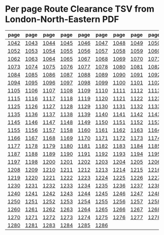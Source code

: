 # Per page Route Clearance TSV from London-North-Eastern PDF

|page|page|page|page|page|page|page|page|page|page|
|----|----|----|----|----|----|----|----|----|----|
|[1042](tsv/pg_1042.tsv)|[1043](tsv/pg_1043.tsv)|[1044](tsv/pg_1044.tsv)|[1045](tsv/pg_1045.tsv)|[1046](tsv/pg_1046.tsv)|[1047](tsv/pg_1047.tsv)|[1048](tsv/pg_1048.tsv)|[1049](tsv/pg_1049.tsv)|[1050](tsv/pg_1050.tsv)|[1051](tsv/pg_1051.tsv)|
|[1052](tsv/pg_1052.tsv)|[1053](tsv/pg_1053.tsv)|[1054](tsv/pg_1054.tsv)|[1055](tsv/pg_1055.tsv)|[1056](tsv/pg_1056.tsv)|[1057](tsv/pg_1057.tsv)|[1058](tsv/pg_1058.tsv)|[1059](tsv/pg_1059.tsv)|[1060](tsv/pg_1060.tsv)|[1061](tsv/pg_1061.tsv)|
|[1062](tsv/pg_1062.tsv)|[1063](tsv/pg_1063.tsv)|[1064](tsv/pg_1064.tsv)|[1065](tsv/pg_1065.tsv)|[1067](tsv/pg_1067.tsv)|[1068](tsv/pg_1068.tsv)|[1069](tsv/pg_1069.tsv)|[1070](tsv/pg_1070.tsv)|[1071](tsv/pg_1071.tsv)|[1072](tsv/pg_1072.tsv)|
|[1073](tsv/pg_1073.tsv)|[1074](tsv/pg_1074.tsv)|[1075](tsv/pg_1075.tsv)|[1076](tsv/pg_1076.tsv)|[1077](tsv/pg_1077.tsv)|[1078](tsv/pg_1078.tsv)|[1080](tsv/pg_1080.tsv)|[1081](tsv/pg_1081.tsv)|[1082](tsv/pg_1082.tsv)|[1083](tsv/pg_1083.tsv)|
|[1084](tsv/pg_1084.tsv)|[1085](tsv/pg_1085.tsv)|[1086](tsv/pg_1086.tsv)|[1087](tsv/pg_1087.tsv)|[1088](tsv/pg_1088.tsv)|[1089](tsv/pg_1089.tsv)|[1090](tsv/pg_1090.tsv)|[1091](tsv/pg_1091.tsv)|[1092](tsv/pg_1092.tsv)|[1093](tsv/pg_1093.tsv)|
|[1094](tsv/pg_1094.tsv)|[1095](tsv/pg_1095.tsv)|[1096](tsv/pg_1096.tsv)|[1097](tsv/pg_1097.tsv)|[1098](tsv/pg_1098.tsv)|[1099](tsv/pg_1099.tsv)|[1100](tsv/pg_1100.tsv)|[1101](tsv/pg_1101.tsv)|[1102](tsv/pg_1102.tsv)|[1104](tsv/pg_1104.tsv)|
|[1105](tsv/pg_1105.tsv)|[1106](tsv/pg_1106.tsv)|[1107](tsv/pg_1107.tsv)|[1108](tsv/pg_1108.tsv)|[1109](tsv/pg_1109.tsv)|[1110](tsv/pg_1110.tsv)|[1111](tsv/pg_1111.tsv)|[1112](tsv/pg_1112.tsv)|[1113](tsv/pg_1113.tsv)|[1114](tsv/pg_1114.tsv)|
|[1115](tsv/pg_1115.tsv)|[1116](tsv/pg_1116.tsv)|[1117](tsv/pg_1117.tsv)|[1118](tsv/pg_1118.tsv)|[1119](tsv/pg_1119.tsv)|[1120](tsv/pg_1120.tsv)|[1121](tsv/pg_1121.tsv)|[1122](tsv/pg_1122.tsv)|[1123](tsv/pg_1123.tsv)|[1124](tsv/pg_1124.tsv)|
|[1125](tsv/pg_1125.tsv)|[1126](tsv/pg_1126.tsv)|[1127](tsv/pg_1127.tsv)|[1128](tsv/pg_1128.tsv)|[1129](tsv/pg_1129.tsv)|[1130](tsv/pg_1130.tsv)|[1131](tsv/pg_1131.tsv)|[1132](tsv/pg_1132.tsv)|[1133](tsv/pg_1133.tsv)|[1134](tsv/pg_1134.tsv)|
|[1135](tsv/pg_1135.tsv)|[1136](tsv/pg_1136.tsv)|[1137](tsv/pg_1137.tsv)|[1138](tsv/pg_1138.tsv)|[1139](tsv/pg_1139.tsv)|[1140](tsv/pg_1140.tsv)|[1141](tsv/pg_1141.tsv)|[1142](tsv/pg_1142.tsv)|[1143](tsv/pg_1143.tsv)|[1144](tsv/pg_1144.tsv)|
|[1145](tsv/pg_1145.tsv)|[1146](tsv/pg_1146.tsv)|[1147](tsv/pg_1147.tsv)|[1148](tsv/pg_1148.tsv)|[1149](tsv/pg_1149.tsv)|[1150](tsv/pg_1150.tsv)|[1151](tsv/pg_1151.tsv)|[1152](tsv/pg_1152.tsv)|[1153](tsv/pg_1153.tsv)|[1154](tsv/pg_1154.tsv)|
|[1155](tsv/pg_1155.tsv)|[1156](tsv/pg_1156.tsv)|[1157](tsv/pg_1157.tsv)|[1158](tsv/pg_1158.tsv)|[1160](tsv/pg_1160.tsv)|[1161](tsv/pg_1161.tsv)|[1162](tsv/pg_1162.tsv)|[1163](tsv/pg_1163.tsv)|[1164](tsv/pg_1164.tsv)|[1165](tsv/pg_1165.tsv)|
|[1166](tsv/pg_1166.tsv)|[1167](tsv/pg_1167.tsv)|[1168](tsv/pg_1168.tsv)|[1169](tsv/pg_1169.tsv)|[1170](tsv/pg_1170.tsv)|[1171](tsv/pg_1171.tsv)|[1172](tsv/pg_1172.tsv)|[1173](tsv/pg_1173.tsv)|[1174](tsv/pg_1174.tsv)|[1175](tsv/pg_1175.tsv)|
|[1177](tsv/pg_1177.tsv)|[1178](tsv/pg_1178.tsv)|[1179](tsv/pg_1179.tsv)|[1180](tsv/pg_1180.tsv)|[1181](tsv/pg_1181.tsv)|[1182](tsv/pg_1182.tsv)|[1183](tsv/pg_1183.tsv)|[1184](tsv/pg_1184.tsv)|[1185](tsv/pg_1185.tsv)|[1186](tsv/pg_1186.tsv)|
|[1187](tsv/pg_1187.tsv)|[1188](tsv/pg_1188.tsv)|[1189](tsv/pg_1189.tsv)|[1190](tsv/pg_1190.tsv)|[1191](tsv/pg_1191.tsv)|[1192](tsv/pg_1192.tsv)|[1193](tsv/pg_1193.tsv)|[1194](tsv/pg_1194.tsv)|[1195](tsv/pg_1195.tsv)|[1196](tsv/pg_1196.tsv)|
|[1197](tsv/pg_1197.tsv)|[1198](tsv/pg_1198.tsv)|[1200](tsv/pg_1200.tsv)|[1201](tsv/pg_1201.tsv)|[1202](tsv/pg_1202.tsv)|[1203](tsv/pg_1203.tsv)|[1204](tsv/pg_1204.tsv)|[1205](tsv/pg_1205.tsv)|[1206](tsv/pg_1206.tsv)|[1207](tsv/pg_1207.tsv)|
|[1208](tsv/pg_1208.tsv)|[1209](tsv/pg_1209.tsv)|[1210](tsv/pg_1210.tsv)|[1211](tsv/pg_1211.tsv)|[1212](tsv/pg_1212.tsv)|[1213](tsv/pg_1213.tsv)|[1214](tsv/pg_1214.tsv)|[1215](tsv/pg_1215.tsv)|[1216](tsv/pg_1216.tsv)|[1218](tsv/pg_1218.tsv)|
|[1219](tsv/pg_1219.tsv)|[1220](tsv/pg_1220.tsv)|[1221](tsv/pg_1221.tsv)|[1222](tsv/pg_1222.tsv)|[1223](tsv/pg_1223.tsv)|[1224](tsv/pg_1224.tsv)|[1225](tsv/pg_1225.tsv)|[1226](tsv/pg_1226.tsv)|[1227](tsv/pg_1227.tsv)|[1228](tsv/pg_1228.tsv)|
|[1230](tsv/pg_1230.tsv)|[1231](tsv/pg_1231.tsv)|[1232](tsv/pg_1232.tsv)|[1233](tsv/pg_1233.tsv)|[1234](tsv/pg_1234.tsv)|[1235](tsv/pg_1235.tsv)|[1236](tsv/pg_1236.tsv)|[1237](tsv/pg_1237.tsv)|[1238](tsv/pg_1238.tsv)|[1239](tsv/pg_1239.tsv)|
|[1240](tsv/pg_1240.tsv)|[1241](tsv/pg_1241.tsv)|[1242](tsv/pg_1242.tsv)|[1243](tsv/pg_1243.tsv)|[1244](tsv/pg_1244.tsv)|[1245](tsv/pg_1245.tsv)|[1246](tsv/pg_1246.tsv)|[1247](tsv/pg_1247.tsv)|[1248](tsv/pg_1248.tsv)|[1249](tsv/pg_1249.tsv)|
|[1250](tsv/pg_1250.tsv)|[1251](tsv/pg_1251.tsv)|[1252](tsv/pg_1252.tsv)|[1253](tsv/pg_1253.tsv)|[1254](tsv/pg_1254.tsv)|[1255](tsv/pg_1255.tsv)|[1256](tsv/pg_1256.tsv)|[1257](tsv/pg_1257.tsv)|[1258](tsv/pg_1258.tsv)|[1259](tsv/pg_1259.tsv)|
|[1260](tsv/pg_1260.tsv)|[1261](tsv/pg_1261.tsv)|[1262](tsv/pg_1262.tsv)|[1263](tsv/pg_1263.tsv)|[1264](tsv/pg_1264.tsv)|[1265](tsv/pg_1265.tsv)|[1266](tsv/pg_1266.tsv)|[1267](tsv/pg_1267.tsv)|[1268](tsv/pg_1268.tsv)|[1269](tsv/pg_1269.tsv)|
|[1270](tsv/pg_1270.tsv)|[1271](tsv/pg_1271.tsv)|[1272](tsv/pg_1272.tsv)|[1273](tsv/pg_1273.tsv)|[1274](tsv/pg_1274.tsv)|[1275](tsv/pg_1275.tsv)|[1276](tsv/pg_1276.tsv)|[1277](tsv/pg_1277.tsv)|[1278](tsv/pg_1278.tsv)|[1279](tsv/pg_1279.tsv)|
|[1280](tsv/pg_1280.tsv)|[1281](tsv/pg_1281.tsv)|[1283](tsv/pg_1283.tsv)|[1284](tsv/pg_1284.tsv)|[1285](tsv/pg_1285.tsv)|[1286](tsv/pg_1286.tsv)|||||
